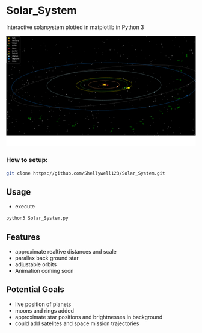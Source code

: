 # Solar_System
Interactive solarsystem plotted in matplotlib in Python 3

![screenshot](Images/screenshot.png)
### How to setup:
```bash
git clone https://github.com/Shellywell123/Solar_System.git
```

## Usage

- execute 
```bash
python3 Solar_System.py
```

## Features
- approximate realtive distances and scale
- parallax back ground star
- adjustable orbits
- Animation coming soon

## Potential Goals
 - live position of planets 
 - moons and rings added
 - approximate star positions and brightnesses in background
 - could add satelites and space mission trajectories